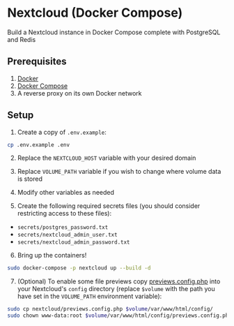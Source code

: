 # Nextcloud (Docker Compose)
Build a Nextcloud instance in Docker Compose complete with PostgreSQL and Redis

## Prerequisites

1. [Docker](https://docs.docker.com/engine/install/)
2. [Docker Compose](https://docs.docker.com/compose/install/)
3. A reverse proxy on its own Docker network

## Setup

1. Create a copy of `.env.example`:

```bash
cp .env.example .env
```

2. Replace the `NEXTCLOUD_HOST` variable with your desired domain

3. Replace `VOLUME_PATH` variable if you wish to change where volume data is stored

4. Modify other variables as needed

5. Create the following required secrets files (you should consider restricting access to these files):

- `secrets/postgres_password.txt`
- `secrets/nextcloud_admin_user.txt`
- `secrets/nextcloud_admin_password.txt`

6. Bring up the containers!

```bash
sudo docker-compose -p nextcloud up --build -d
```

7. (Optional) To enable some file previews copy [previews.config.php](nextcloud/previews.config.php) into your Nextcloud's `config` directory (replace `$volume` with the path you have set in the `VOLUME_PATH` environment variable):

```bash
sudo cp nextcloud/previews.config.php $volume/var/www/html/config/
sudo chown www-data:root $volume/var/www/html/config/previews.config.php
```
